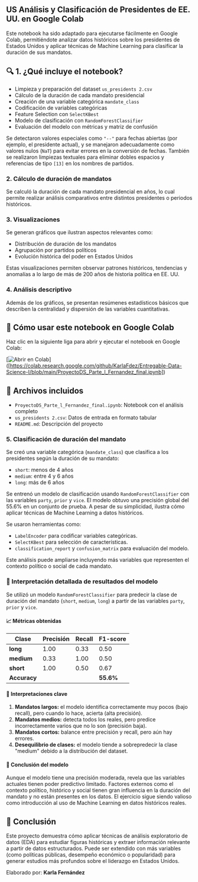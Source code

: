 ## US Análisis y Clasificación de Presidentes de EE. UU. en Google Colab

Este notebook ha sido adaptado para ejecutarse fácilmente en Google Colab, permitiéndote analizar datos históricos sobre los presidentes de Estados Unidos y aplicar técnicas de Machine Learning para clasificar la duración de sus mandatos.

## 🔍 1. ¿Qué incluye el notebook?

- Limpieza y preparación del dataset `us_presidents 2.csv`
- Cálculo de la duración de cada mandato presidencial
- Creación de una variable categórica `mandate_class`
- Codificación de variables categóricas
- Feature Selection con `SelectKBest`
- Modelo de clasificación con `RandomForestClassifier`
- Evaluación del modelo con métricas y matriz de confusión

Se detectaron valores especiales como `"--"` para fechas abiertas (por ejemplo, el presidente actual), y se manejaron adecuadamente como valores nulos (`NaT`) para evitar errores en la conversión de fechas.
También se realizaron limpiezas textuales para eliminar dobles espacios y referencias de tipo `[13]` en los nombres de partidos.

### 2. Cálculo de duración de mandatos

Se calculó la duración de cada mandato presidencial en años, lo cual permite realizar análisis comparativos entre distintos presidentes o periodos históricos.

### 3. Visualizaciones

Se generan gráficos que ilustran aspectos relevantes como:
- Distribución de duración de los mandatos
- Agrupación por partidos políticos
- Evolución histórica del poder en Estados Unidos

Estas visualizaciones permiten observar patrones históricos, tendencias y anomalías a lo largo de más de 200 años de historia política en EE. UU.

### 4. Análisis descriptivo

Además de los gráficos, se presentan resúmenes estadísticos básicos que describen la centralidad y dispersión de las variables cuantitativas.

## 🚀 Cómo usar este notebook en Google Colab

Haz clic en la siguiente liga para abrir y ejecutar el notebook en Google Colab:

[![Abrir en Colab](https://colab.research.google.com/assets/colab-badge.svg)]
([https://colab.research.google.com/github/KarlaFdez/Entregable-Data-Science-I/blob/main/ProyectoDS_Parte_l_Fernandez_final.ipynb])

## 📁 Archivos incluidos

- `ProyectoDS_Parte_l_Fernandez_final.ipynb`: Notebook con el análisis completo
- `us_presidents 2.csv`: Datos de entrada en formato tabular
- `README.md`: Descripción del proyecto


### 5. Clasificación de duración del mandato

Se creó una variable categórica (`mandate_class`) que clasifica a los presidentes según la duración de su mandato:

- `short`: menos de 4 años
- `medium`: entre 4 y 6 años
- `long`: más de 6 años

Se entrenó un modelo de clasificación usando `RandomForestClassifier` con las variables `party`, `prior` y `vice`. El modelo obtuvo una precisión global del 55.6% en un conjunto de prueba. A pesar de su simplicidad, ilustra cómo aplicar técnicas de Machine Learning a datos históricos.

Se usaron herramientas como:

- `LabelEncoder` para codificar variables categóricas.
- `SelectKBest` para selección de características.
- `classification_report` y `confusion_matrix` para evaluación del modelo.

Este análisis puede ampliarse incluyendo más variables que representen el contexto político o social de cada mandato.

### 🧠 Interpretación detallada de resultados del modelo

Se utilizó un modelo `RandomForestClassifier` para predecir la clase de duración del mandato (`short`, `medium`, `long`) a partir de las variables `party`, `prior` y `vice`.

#### 📈 Métricas obtenidas

| Clase   | Precisión | Recall | F1-score |
|---------|-----------|--------|----------|
| **long**    | 1.00      | 0.33   | 0.50     |
| **medium**  | 0.33      | 1.00   | 0.50     |
| **short**   | 1.00      | 0.50   | 0.67     |
| **Accuracy**|          |        | **55.6%** |

#### 📌 Interpretaciones clave

1. **Mandatos largos:** el modelo identifica correctamente muy pocos (bajo recall), pero cuando lo hace, acierta (alta precisión).
2. **Mandatos medios:** detecta todos los reales, pero predice incorrectamente varios que no lo son (precisión baja).
3. **Mandatos cortos:** balance entre precisión y recall, pero aún hay errores.
4. **Desequilibrio de clases:** el modelo tiende a sobrepredecir la clase "medium" debido a la distribución del dataset.

#### 🧠 Conclusión del modelo

Aunque el modelo tiene una precisión moderada, revela que las variables actuales tienen poder predictivo limitado. Factores externos como el contexto político, histórico y social tienen gran influencia en la duración del mandato y no están presentes en los datos. El ejercicio sigue siendo valioso como introducción al uso de Machine Learning en datos históricos reales.

## 🧠 Conclusión

Este proyecto demuestra cómo aplicar técnicas de análisis exploratorio de datos (EDA) para estudiar figuras históricas y extraer información relevante a partir de datos estructurados. Puede ser extendido con más variables (como políticas públicas, desempeño económico o popularidad) para generar estudios más profundos sobre el liderazgo en Estados Unidos.


Elaborado por: **Karla Fernández**
